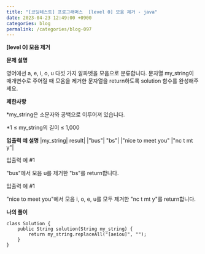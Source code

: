 ```yaml
---
title: "[코딩테스트] 프로그래머스  [level 0] 모음 제거 - java"
date: 2023-04-23 12:49:00 +0900
categories: blog
permalink: /categories/blog-097
---
```



**[level 0] 모음 제거**



**문제 설명**

영어에선 a, e, i, o, u 다섯 가지 알파벳을 모음으로 분류합니다. 문자열 my_string이 매개변수로 주어질 때 모음을 제거한 문자열을 return하도록 solution 함수를 완성해주세요.





**제한사항**

*my_string은 소문자와 공백으로 이루어져 있습니다.

*1 ≤ my_string의 길이 ≤ 1,000


**입출력 예 설명**
|my_string|	result|
|"bus"|	"bs"|
|"nice to meet you"	|"nc t mt y"|


입출력 예 #1

"bus"에서 모음 u를 제거한 "bs"를 return합니다.

입출력 예 #1

"nice to meet you"에서 모음 i, o, e, u를 모두 제거한 "nc t mt y"를 return합니다.

**나의 풀이**

```
class Solution {
    public String solution(String my_string) {
        return my_string.replaceAll("[aeiou]", "");
    }
}

```


